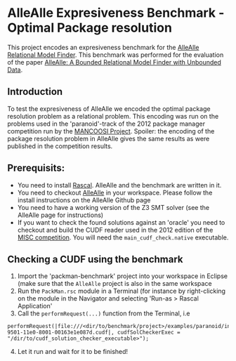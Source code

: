 # AlleAlle Expresiveness Benchmark - Optimal Package resolution

This project encodes an expresiveness benchmark for the [AlleAlle Relational Model Finder](https://github.com/cwi-swat/allealle).
This benchmark was performed for the evaluation of the paper [AlleAlle: A Bounded Relational Model Finder with Unbounded Data](https://homepages.cwi.nl/~jurgenv/papers/onward-2019.pdf). 

## Introduction
To test the expresiveness of AlleAlle we encoded the optimal package resolution problem as a relational problem.
This encoding was run on the problems used in the 'paranoid'-track of the 2012 package manager competition run by the [MANCOOSI Project](https://www.mancoosi.org/). 
Spoiler: the encoding of the package resolution problem in AlleAlle gives the same results as were published in the competition results. 

## Prerequisits:
- You need to install [Rascal](https://rascal-mpl.org). AlleAlle and the benchmark are written in it.
- You need to checkout [AlleAlle](https://github.com/cwi-swat/allealle) in your workspace. Please follow the install instructions on the AlleAlle Github page
- You need to have a working version of the Z3 SMT solver (see the AlleAlle page for instructions)
- If you want to check the found solutions against an 'oracle' you need to checkout and build the CUDF reader used in the 2012 edition of the [MISC competition](https://github.com/zacchiro/cudf). You will need the `main_cudf_check.native` executable.

## Checking a CUDF using the benchmark 
1) Import the 'packman-benchmark' project into your workspace in Eclipse (make sure that the `AlleAlle` project is also in the same workspace
2) Run the `PackMan.rsc` module in a Terminal (for instance by right-clicking on the module in the Navigator and selecting 'Run-as > Rascal Application'
3) Call the `performRequest(...)` function from the Terminal, i.e
```
performRequest(|file:///<dir/to/benchmark/project>/examples/paranoid/install/80e3fda2-9501-11e0-8001-00163e1e087d.cudf|, cudfSolCheckerExec = "/dir/to/cudf_solution_checker_executable>");
```
4) Let it run and wait for it to be finished!
 

